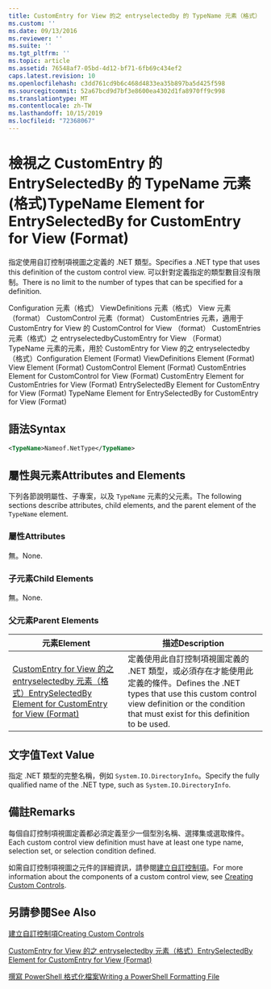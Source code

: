 ```yaml
---
title: CustomEntry for View 的之 entryselectedby 的 TypeName 元素（格式） |Microsoft Docs
ms.custom: ''
ms.date: 09/13/2016
ms.reviewer: ''
ms.suite: ''
ms.tgt_pltfrm: ''
ms.topic: article
ms.assetid: 76548af7-05bd-4d12-bf71-6fb69c434ef2
caps.latest.revision: 10
ms.openlocfilehash: c3dd761cd9b6c468d4833ea35b897ba5d425f598
ms.sourcegitcommit: 52a67bcd9d7bf3e8600ea4302d1fa8970ff9c998
ms.translationtype: MT
ms.contentlocale: zh-TW
ms.lasthandoff: 10/15/2019
ms.locfileid: "72368067"
---
```

# <a name="typename-element-for-entryselectedby-for-customentry-for-view-format"></a><span data-ttu-id="dc78d-102">檢視之 CustomEntry 的 EntrySelectedBy 的 TypeName 元素 (格式)</span><span class="sxs-lookup"><span data-stu-id="dc78d-102">TypeName Element for EntrySelectedBy for CustomEntry for View (Format)</span></span>

<span data-ttu-id="dc78d-103">指定使用自訂控制項視圖之定義的 .NET 類型。</span><span class="sxs-lookup"><span data-stu-id="dc78d-103">Specifies a .NET type that uses this definition of the custom control view.</span></span> <span data-ttu-id="dc78d-104">可以針對定義指定的類型數目沒有限制。</span><span class="sxs-lookup"><span data-stu-id="dc78d-104">There is no limit to the number of types that can be specified for a definition.</span></span>

<span data-ttu-id="dc78d-105">Configuration 元素（格式） ViewDefinitions 元素（格式） View 元素（format） CustomControl 元素（format） CustomEntries 元素，適用于 CustomEntry for View 的 CustomControl for View （format） CustomEntries 元素（格式）之 entryselectedbyCustomEntry for View （Format） TypeName 元素的元素，用於 CustomEntry for View 的之 entryselectedby （格式）</span><span class="sxs-lookup"><span data-stu-id="dc78d-105">Configuration Element (Format) ViewDefinitions Element (Format) View Element (Format) CustomControl Element (Format) CustomEntries Element for CustomControl for View (Format) CustomEntry Element for CustomEntries for View (Format) EntrySelectedBy Element for CustomEntry for View (Format) TypeName Element for EntrySelectedBy for CustomEntry for View (Format)</span></span>

## <a name="syntax"></a><span data-ttu-id="dc78d-106">語法</span><span class="sxs-lookup"><span data-stu-id="dc78d-106">Syntax</span></span>

```xml
<TypeName>Nameof.NetType</TypeName>
```

## <a name="attributes-and-elements"></a><span data-ttu-id="dc78d-107">屬性與元素</span><span class="sxs-lookup"><span data-stu-id="dc78d-107">Attributes and Elements</span></span>

<span data-ttu-id="dc78d-108">下列各節說明屬性、子專案，以及 `TypeName` 元素的父元素。</span><span class="sxs-lookup"><span data-stu-id="dc78d-108">The following sections describe attributes, child elements, and the parent element of the `TypeName` element.</span></span>

### <a name="attributes"></a><span data-ttu-id="dc78d-109">屬性</span><span class="sxs-lookup"><span data-stu-id="dc78d-109">Attributes</span></span>

<span data-ttu-id="dc78d-110">無。</span><span class="sxs-lookup"><span data-stu-id="dc78d-110">None.</span></span>

### <a name="child-elements"></a><span data-ttu-id="dc78d-111">子元素</span><span class="sxs-lookup"><span data-stu-id="dc78d-111">Child Elements</span></span>

<span data-ttu-id="dc78d-112">無。</span><span class="sxs-lookup"><span data-stu-id="dc78d-112">None.</span></span>

### <a name="parent-elements"></a><span data-ttu-id="dc78d-113">父元素</span><span class="sxs-lookup"><span data-stu-id="dc78d-113">Parent Elements</span></span>

|<span data-ttu-id="dc78d-114">元素</span><span class="sxs-lookup"><span data-stu-id="dc78d-114">Element</span></span>|<span data-ttu-id="dc78d-115">描述</span><span class="sxs-lookup"><span data-stu-id="dc78d-115">Description</span></span>|
|-------------|-----------------|
|[<span data-ttu-id="dc78d-116">CustomEntry for View 的之 entryselectedby 元素（格式）</span><span class="sxs-lookup"><span data-stu-id="dc78d-116">EntrySelectedBy Element for CustomEntry for View (Format)</span></span>](./entryselectedby-element-for-customentry-for-customcontrol-for-view-format.md)|<span data-ttu-id="dc78d-117">定義使用此自訂控制項視圖定義的 .NET 類型，或必須存在才能使用此定義的條件。</span><span class="sxs-lookup"><span data-stu-id="dc78d-117">Defines the .NET types that use this custom control view definition or the condition that must exist for this definition to be used.</span></span>|

## <a name="text-value"></a><span data-ttu-id="dc78d-118">文字值</span><span class="sxs-lookup"><span data-stu-id="dc78d-118">Text Value</span></span>

<span data-ttu-id="dc78d-119">指定 .NET 類型的完整名稱，例如 `System.IO.DirectoryInfo`。</span><span class="sxs-lookup"><span data-stu-id="dc78d-119">Specify the fully qualified name of the .NET type, such as `System.IO.DirectoryInfo`.</span></span>

## <a name="remarks"></a><span data-ttu-id="dc78d-120">備註</span><span class="sxs-lookup"><span data-stu-id="dc78d-120">Remarks</span></span>

<span data-ttu-id="dc78d-121">每個自訂控制項視圖定義都必須定義至少一個型別名稱、選擇集或選取條件。</span><span class="sxs-lookup"><span data-stu-id="dc78d-121">Each custom control view definition must have at least one type name, selection set, or selection condition defined.</span></span>

<span data-ttu-id="dc78d-122">如需自訂控制項視圖之元件的詳細資訊，請參閱[建立自訂控制項](./creating-custom-controls.md)。</span><span class="sxs-lookup"><span data-stu-id="dc78d-122">For more information about the components of a custom control view, see [Creating Custom Controls](./creating-custom-controls.md).</span></span>

## <a name="see-also"></a><span data-ttu-id="dc78d-123">另請參閱</span><span class="sxs-lookup"><span data-stu-id="dc78d-123">See Also</span></span>

[<span data-ttu-id="dc78d-124">建立自訂控制項</span><span class="sxs-lookup"><span data-stu-id="dc78d-124">Creating Custom Controls</span></span>](./creating-custom-controls.md)

[<span data-ttu-id="dc78d-125">CustomEntry for View 的之 entryselectedby 元素（格式）</span><span class="sxs-lookup"><span data-stu-id="dc78d-125">EntrySelectedBy Element for CustomEntry for View (Format)</span></span>](./entryselectedby-element-for-customentry-for-customcontrol-for-view-format.md)

[<span data-ttu-id="dc78d-126">撰寫 PowerShell 格式化檔案</span><span class="sxs-lookup"><span data-stu-id="dc78d-126">Writing a PowerShell Formatting File</span></span>](./writing-a-powershell-formatting-file.md)
